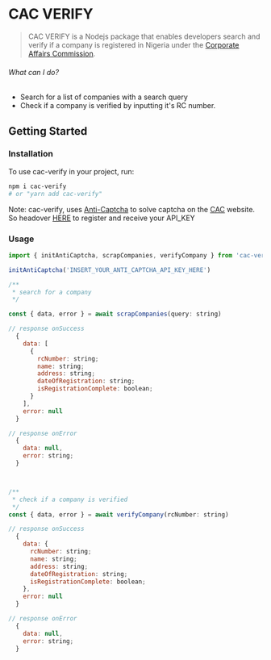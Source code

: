 # CAC VERIFY

> CAC VERIFY is a Nodejs package that enables developers search and verify if a company is
> registered in Nigeria under the [Corporate Affairs Commission](https://www.cac.gov.ng).

<!-- [START usecases] -->

###### What can I do?

- Search for a list of companies with a search query
- Check if a company is verified by inputting it's RC number.
<!-- [END usecases] -->

<!-- [START getstarted] -->

## Getting Started

### Installation

To use cac-verify in your project, run:

```bash
npm i cac-verify
# or "yarn add cac-verify"
```

Note: cac-verify, uses [Anti-Captcha](http://getcaptchasolution.com/swwch1tlly) to solve captcha on
the [CAC](https://search.cac.gov.ng/home) website. So headover
[HERE](http://getcaptchasolution.com/swwch1tlly) to register and receive your API_KEY

### Usage

```js
import { initAntiCaptcha, scrapCompanies, verifyCompany } from 'cac-verify';

initAntiCaptcha('INSERT_YOUR_ANTI_CAPTCHA_API_KEY_HERE')

/**
 * search for a company
 */

const { data, error } = await scrapCompanies(query: string)

// response onSuccess
  {
    data: [
      {
        rcNumber: string;
        name: string;
        address: string;
        dateOfRegistration: string;
        isRegistrationComplete: boolean;
      }
    ],
    error: null
  }

// response onError
  {
    data: null,
    error: string;
  }



/**
 * check if a company is verified
 */
const { data, error } = await verifyCompany(rcNumber: string)

// response onSuccess
  {
    data: {
      rcNumber: string;
      name: string;
      address: string;
      dateOfRegistration: string;
      isRegistrationComplete: boolean;
    },
    error: null
  }

// response onError
  {
    data: null,
    error: string;
  }
```
